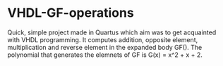 # VHDL-GF-operations
Quick, simple project made in Quartus which aim was to get acquainted with VHDL programming. It computes addition, opposite element, multiplication and reverse element in the expanded body GF(). The polynomial that generates the elemnets of GF is G(x) = x^2 + x + 2.
